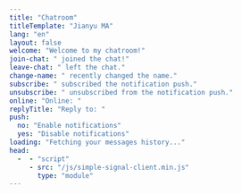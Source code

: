 ```yaml
---
title: "Chatroom"
titleTemplate: "Jianyu MA"
lang: "en"
layout: false
welcome: "Welcome to my chatroom!"
join-chat: " joined the chat!"
leave-chat: " left the chat."
change-name: " recently changed the name."
subscribe: " subscribed the notification push."
unsubscribe: " unsubscribed from the notification push."
online: "Online: "
replyTitle: "Reply to: "
push:
  no: "Enable notifications"
  yes: "Disable notifications"
loading: "Fetching your messages history..."
head:
  -  - "script"
     - src: "/js/simple-signal-client.min.js"
       type: "module"
---
```



<script setup>
import Chat from '../../components/chat/room.vue'
</script>

<Chat />
